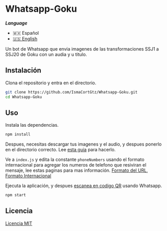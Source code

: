 # Whatsapp-Goku

***Language***
- 🇲🇽 Español
- [🇺🇸 English](./README.md)

Un bot de Whatsapp que envia imagenes de las transformaciones SSJ1 a SSJ20 de Goku con un audia y u titulo.


## Instalación

Clona el repositorio y entra en el directorio.
```bash
git clone https://github.com/IsmaCortGtz/Whatsapp-Goku.git
cd Whatsapp-Goku
```

## Uso

Instala las dependencias.
```bash
npm install
```
Despues, necesitas descargar tus imagenes y el audio, y despues ponerlo en el directorio correcto. Lee [esta guia](./sources/Sources%20Guide.es.md) para hacerlo.

Ve a  `index.js`  y edita la constante  `phoneNumbers`  usando el formato internacional para agregar los numeros de telefono que resiviran el mensaje, lee estas paginas para mas información. [Formato del URL](https://faq.whatsapp.com/452366545421244/), [Formato Internacional](https://faq.whatsapp.com/537057536884131/)

Ejecuta la aplicación, y despues [escanea en codigo QR](https://faq.whatsapp.com/381777293328336/) usando Whatsapp.
```bash
npm start
```

## Licencia

[Licencia MIT](https://choosealicense.com/licenses/mit/)